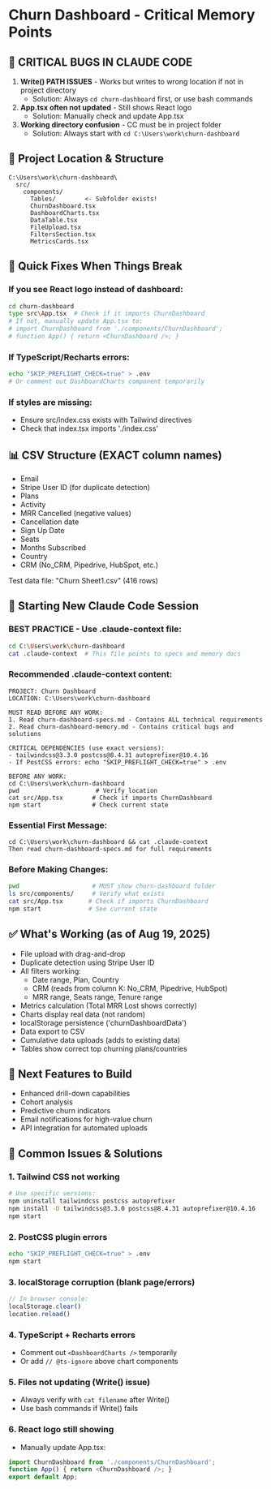 # Churn Dashboard - Critical Memory Points

## 🚨 CRITICAL BUGS IN CLAUDE CODE
1. **Write() PATH ISSUES** - Works but writes to wrong location if not in project directory
   - Solution: Always `cd churn-dashboard` first, or use bash commands
2. **App.tsx often not updated** - Still shows React logo
   - Solution: Manually check and update App.tsx
3. **Working directory confusion** - CC must be in project folder
   - Solution: Always start with `cd C:\Users\work\churn-dashboard`

## 📁 Project Location & Structure
```
C:\Users\work\churn-dashboard\
  src/
    components/
      Tables/        <- Subfolder exists!
      ChurnDashboard.tsx
      DashboardCharts.tsx
      DataTable.tsx
      FileUpload.tsx
      FiltersSection.tsx
      MetricsCards.tsx
```

## 🔧 Quick Fixes When Things Break

### If you see React logo instead of dashboard:
```bash
cd churn-dashboard
type src\App.tsx  # Check if it imports ChurnDashboard
# If not, manually update App.tsx to:
# import ChurnDashboard from './components/ChurnDashboard';
# function App() { return <ChurnDashboard />; }
```

### If TypeScript/Recharts errors:
```bash
echo "SKIP_PREFLIGHT_CHECK=true" > .env
# Or comment out DashboardCharts component temporarily
```

### If styles are missing:
- Ensure src/index.css exists with Tailwind directives
- Check that index.tsx imports './index.css'

## 📊 CSV Structure (EXACT column names)
- Email
- Stripe User ID (for duplicate detection)
- Plans
- Activity
- MRR Cancelled (negative values)
- Cancellation date
- Sign Up Date  
- Seats
- Months Subscribed
- Country
- CRM (No_CRM, Pipedrive, HubSpot, etc.)

Test data file: "Churn Sheet1.csv" (416 rows)

## 🔄 Starting New Claude Code Session

### BEST PRACTICE - Use .claude-context file:
```bash
cd C:\Users\work\churn-dashboard
cat .claude-context  # This file points to specs and memory docs
```

### Recommended .claude-context content:
```
PROJECT: Churn Dashboard
LOCATION: C:\Users\work\churn-dashboard

MUST READ BEFORE ANY WORK:
1. Read churn-dashboard-specs.md - Contains ALL technical requirements
2. Read churn-dashboard-memory.md - Contains critical bugs and solutions

CRITICAL DEPENDENCIES (use exact versions):
- tailwindcss@3.3.0 postcss@8.4.31 autoprefixer@10.4.16
- If PostCSS errors: echo "SKIP_PREFLIGHT_CHECK=true" > .env

BEFORE ANY WORK:
cd C:\Users\work\churn-dashboard
pwd                     # Verify location
cat src/App.tsx        # Check if imports ChurnDashboard
npm start              # Check current state
```

### Essential First Message:
```
cd C:\Users\work\churn-dashboard && cat .claude-context
Then read churn-dashboard-specs.md for full requirements
```

### Before Making Changes:
```bash
pwd                    # MUST show churn-dashboard folder
ls src/components/     # Verify what exists
cat src/App.tsx       # Check if imports ChurnDashboard
npm start             # See current state
```

## ✅ What's Working (as of Aug 19, 2025)
- File upload with drag-and-drop
- Duplicate detection using Stripe User ID
- All filters working:
  - Date range, Plan, Country
  - CRM (reads from column K: No_CRM, Pipedrive, HubSpot)
  - MRR range, Seats range, Tenure range
- Metrics calculation (Total MRR Lost shows correctly)
- Charts display real data (not random)
- localStorage persistence ('churnDashboardData')
- Data export to CSV
- Cumulative data uploads (adds to existing data)
- Tables show correct top churning plans/countries

## 🎯 Next Features to Build
- Enhanced drill-down capabilities
- Cohort analysis
- Predictive churn indicators
- Email notifications for high-value churn
- API integration for automated uploads

## 🐛 Common Issues & Solutions

### 1. **Tailwind CSS not working**
```bash
# Use specific versions:
npm uninstall tailwindcss postcss autoprefixer
npm install -D tailwindcss@3.3.0 postcss@8.4.31 autoprefixer@10.4.16
npm start
```

### 2. **PostCSS plugin errors**
```bash
echo "SKIP_PREFLIGHT_CHECK=true" > .env
npm start
```

### 3. **localStorage corruption (blank page/errors)**
```javascript
// In browser console:
localStorage.clear()
location.reload()
```

### 4. **TypeScript + Recharts errors**
- Comment out `<DashboardCharts />` temporarily
- Or add `// @ts-ignore` above chart components

### 5. **Files not updating (Write() issue)**
- Always verify with `cat filename` after Write()
- Use bash commands if Write() fails

### 6. **React logo still showing**
- Manually update App.tsx:
```javascript
import ChurnDashboard from './components/ChurnDashboard';
function App() { return <ChurnDashboard />; }
export default App;
```